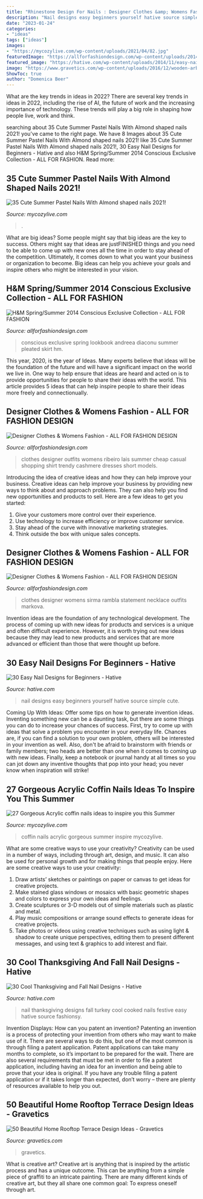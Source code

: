 ```yaml
---
title: "Rhinestone Design For Nails : Designer Clothes &amp; Womens Fashion"
description: "Nail designs easy beginners yourself hative source simple cute"
date: "2023-01-24"
categories:
- "ideas"
tags: ["ideas"]
images:
- "https://mycozylive.com/wp-content/uploads/2021/04/82.jpg"
featuredImage: "https://allforfashiondesign.com/wp-content/uploads/2014/04/rma-8-600x800.jpg"
featured_image: "https://hative.com/wp-content/uploads/2014/11/easy-nail-designs/3-easy-nail-designs-for-beginners.jpg"
image: "https://www.gravetics.com/wp-content/uploads/2016/12/wooden-arbor-and-yellow-lighting.jpg"
ShowToc: true
author: "Domenica Beer"
---
```



What are the key trends in ideas in 2022?
There are several key trends in ideas in 2022, including the rise of AI, the future of work and the increasing importance of technology. These trends will play a big role in shaping how people live, work and think.

	

		
searching about 35 Cute Summer Pastel Nails With Almond shaped nails 2021! you've came to the right page. We have 8 Images about 35 Cute Summer Pastel Nails With Almond shaped nails 2021! like 35 Cute Summer Pastel Nails With Almond shaped nails 2021!, 30 Easy Nail Designs for Beginners - Hative and also H&amp;M Spring/Summer 2014 Conscious Exclusive Collection - ALL FOR FASHION. Read more:
		
    
## 35 Cute Summer Pastel Nails With Almond Shaped Nails 2021!

<img loading=lazy src="https://mycozylive.com/wp-content/uploads/2021/04/82.jpg" onerror="this.onerror=null;this.src='https://tse1.mm.bing.net/th?id=OIP.B4KhFLh9QteOYM6oEAq8vgHaLH&amp;pid=15.1';" alt="35 Cute Summer Pastel Nails With Almond shaped nails 2021!">

_Source: mycozylive.com_

>. 

	

What are big ideas?
Some people might say that big ideas are the key to success. Others might say that ideas are justFINISHED things and you need to be able to come up with new ones all the time in order to stay ahead of the competition. Ultimately, it comes down to what you want your business or organization to become. Big ideas can help you achieve your goals and inspire others who might be interested in your vision.

    
## H&amp;M Spring/Summer 2014 Conscious Exclusive Collection - ALL FOR FASHION

<img loading=lazy src="https://allforfashiondesign.com/wp-content/uploads/2014/04/rma-8-600x800.jpg" onerror="this.onerror=null;this.src='https://tse3.mm.bing.net/th?id=OIP.CzGfNYIufvvcRhVyk63c0gHaJ4&amp;pid=15.1';" alt="H&amp;M Spring/Summer 2014 Conscious Exclusive Collection - ALL FOR FASHION">

_Source: allforfashiondesign.com_

>conscious exclusive spring lookbook andreea diaconu summer pleated skirt hm. 

	

This year, 2020, is the year of Ideas. Many experts believe that ideas will be the foundation of the future and will have a significant impact on the world we live in. One way to help ensure that ideas are heard and acted on is to provide opportunities for people to share their ideas with the world. This article provides 5 ideas that can help inspire people to share their ideas more freely and connectionually.

    
## Designer Clothes &amp; Womens Fashion - ALL FOR FASHION DESIGN

<img loading=lazy src="https://allforfashiondesign.com/wp-content/uploads/2013/05/fa-6.jpg" onerror="this.onerror=null;this.src='https://tse1.mm.bing.net/th?id=OIP.TdWzOOzouc3RVlL2cSUVnQAAAA&amp;pid=15.1';" alt="Designer Clothes &amp; Womens Fashion - ALL FOR FASHION DESIGN">

_Source: allforfashiondesign.com_

>clothes designer outfits womens ribeiro lais summer cheap casual shopping shirt trendy cashmere dresses short models. 

	

Introducing the idea of creative ideas and how they can help improve your business.
Creative ideas can help improve your business by providing new ways to think about and approach problems. They can also help you find new opportunities and products to sell. Here are a few ideas to get you started: 
1. Give your customers more control over their experience.
2. Use technology to increase efficiency or improve customer service.
3. Stay ahead of the curve with innovative marketing strategies.
4. Think outside the box with unique sales concepts.

    
## Designer Clothes &amp; Womens Fashion - ALL FOR FASHION DESIGN

<img loading=lazy src="https://allforfashiondesign.com/wp-content/uploads/2013/05/fa-8.jpg" onerror="this.onerror=null;this.src='https://tse3.mm.bing.net/th?id=OIP.7gWHU37-G2Hy4qcnGxPhggAAAA&amp;pid=15.1';" alt="Designer Clothes &amp; Womens Fashion - ALL FOR FASHION DESIGN">

_Source: allforfashiondesign.com_

>clothes designer womens sirma rambla statement necklace outfits markova. 

	

Invention ideas are the foundation of any technological development. The process of coming up with new ideas for products and services is a unique and often difficult experience. However, it is worth trying out new ideas because they may lead to new products and services that are more advanced or efficient than those that were thought up before.

    
## 30 Easy Nail Designs For Beginners - Hative

<img loading=lazy src="https://hative.com/wp-content/uploads/2014/11/easy-nail-designs/3-easy-nail-designs-for-beginners.jpg" onerror="this.onerror=null;this.src='https://tse4.mm.bing.net/th?id=OIP.TS1cbllwvWKocoe2TT8BhQHaJ4&amp;pid=15.1';" alt="30 Easy Nail Designs for Beginners - Hative">

_Source: hative.com_

>nail designs easy beginners yourself hative source simple cute. 

	

Coming Up With Ideas: Offer some tips on how to generate invention ideas.
Inventing something new can be a daunting task, but there are some things you can do to increase your chances of success. First, try to come up with ideas that solve a problem you encounter in your everyday life. Chances are, if you can find a solution to your own problem, others will be interested in your invention as well. Also, don't be afraid to brainstorm with friends or family members; two heads are better than one when it comes to coming up with new ideas. Finally, keep a notebook or journal handy at all times so you can jot down any inventive thoughts that pop into your head; you never know when inspiration will strike!

    
## 27 Gorgeous Acrylic Coffin Nails Ideas To Inspire You This Summer

<img loading=lazy src="https://mycozylive.com/wp-content/uploads/2020/06/13-5.jpg" onerror="this.onerror=null;this.src='https://tse1.mm.bing.net/th?id=OIP.3fs_WujDqDydXIrFZdwZ3gHaLC&amp;pid=15.1';" alt="27 Gorgeous Acrylic coffin nails ideas to inspire you this Summer">

_Source: mycozylive.com_

>coffin nails acrylic gorgeous summer inspire mycozylive. 

	

What are some creative ways to use your creativity?
Creativity can be used in a number of ways, including through art, design, and music. It can also be used for personal growth and for making things that people enjoy. Here are some creative ways to use your creativity: 
1. Draw artists’ sketches or paintings on paper or canvas to get ideas for creative projects. 
2. Make stained glass windows or mosaics with basic geometric shapes and colors to express your own ideas and feelings. 
3. Create sculptures or 3-D models out of simple materials such as plastic and metal. 
4. Play music compositions or arrange sound effects to generate ideas for creative projects. 
5. Take photos or videos using creative techniques such as using light & shadow to create unique perspectives, editing them to present different messages, and using text & graphics to add interest and flair.

    
## 30 Cool Thanksgiving And Fall Nail Designs - Hative

<img loading=lazy src="https://hative.com/wp-content/uploads/2014/11/thanksgiving-nail-designs/9-thanksgiving-and-fall-nail-designs.jpg" onerror="this.onerror=null;this.src='https://tse1.mm.bing.net/th?id=OIP.AKcxtM1HdSYUgljNnhOItgHaFp&amp;pid=15.1';" alt="30 Cool Thanksgiving and Fall Nail Designs - Hative">

_Source: hative.com_

>nail thanksgiving designs fall turkey cool cooked nails festive easy hative source fashionsy. 

	

Invention Displays: How can you patent an invention?
Patenting an invention is a process of protecting your invention from others who may want to make use of it. There are several ways to do this, but one of the most common is through filing a patent application. Patent applications can take many months to complete, so it’s important to be prepared for the wait. There are also several requirements that must be met in order to file a patent application, including having an idea for an invention and being able to prove that your idea is original. If you have any trouble filing a patent application or if it takes longer than expected, don’t worry – there are plenty of resources available to help you out.

    
## 50 Beautiful Home Rooftop Terrace Design Ideas - Gravetics

<img loading=lazy src="https://www.gravetics.com/wp-content/uploads/2016/12/wooden-arbor-and-yellow-lighting.jpg" onerror="this.onerror=null;this.src='https://tse4.mm.bing.net/th?id=OIP.PJ2uN1Cf8XEEGi9N85aTEAHaH_&amp;pid=15.1';" alt="50 Beautiful Home Rooftop Terrace Design Ideas - Gravetics">

_Source: gravetics.com_

>gravetics. 

	

What is creative art?
Creative art is anything that is inspired by the artistic process and has a unique outcome. This can be anything from a simple piece of graffiti to an intricate painting. There are many different kinds of creative art, but they all share one common goal: To express oneself through art.

